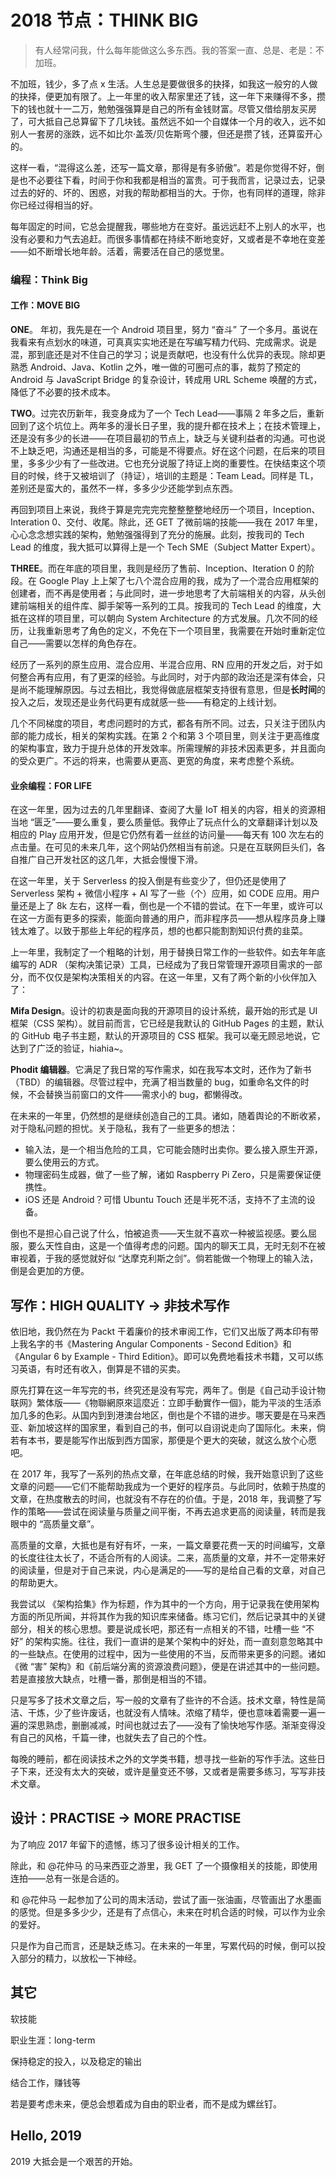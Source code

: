 # 2018 节点：THINK BIG

> 有人经常问我，什么每年能做这么多东西。我的答案一直、总是、老是：不加班。

不加班，钱少，多了点 x 生活。人生总是要做很多的抉择，如我这一般穷的人做的抉择，便更加有限了。上一年里的收入帮家里还了钱，这一年下来赚得不多，攒下的钱也就十一二万，勉勉强强算是自己的所有金钱财富。尽管又借给朋友买房了，可大抵自己总算留下了几块钱。虽然远不如一个自媒体一个月的收入，远不如别人一套房的涨跌，远不如比尔·盖茨/贝佐斯弯个腰，但还是攒了钱，还算蛮开心的。

这样一看，“混得这么差，还写一篇文章，那得是有多骄傲”。若是你觉得不好，倒是也不必要往下看，时间于你和我都是相当的富贵。可于我而言，记录过去，记录过去的好的、坏的、困惑，对我的帮助都相当的大。于你，也有同样的道理，除非你已经过得相当的好。

每年固定的时间，它总会提醒我，哪些地方在变好。虽远远赶不上别人的水平，也没有必要和力气去追赶。而很多事情都在持续不断地变好，又或者是不幸地在变差——如不断增长地年龄。活着，需要活在自己的感觉里。

### 编程：Think Big

#### 工作：MOVE BIG

**ONE**。 年初，我先是在一个 Android 项目里，努力 “奋斗” 了一个多月。虽说在我看来有点划水的味道，可真真实实地还是在写编写精力代码、完成需求。说是混，那到底还是对不住自己的学习；说是贡献吧，也没有什么优异的表现。除却更熟悉 Android、Java、Kotlin 之外，唯一做的可圈可点的事，裁剪了预定的 Android 与 JavaScript Bridge 的复杂设计，转成用 URL Scheme 唤醒的方式，降低了不必要的技术成本。

**TWO**。过完农历新年，我变身成为了一个 Tech Lead——事隔 2 年多之后，重新回到了这个坑位上。两年多的漫长日子里，我的提升都在技术上；在技术管理上，还是没有多少的长进——在项目最初的节点上，缺乏与关键利益者的沟通。可也说不上缺乏吧，沟通还是相当的多，可能是不得要点。好在这个问题，在后来的项目里，多多少少有了一些改进。它也充分说服了持证上岗的重要性。在快结束这个项目的时候，终于又被培训了（持证），培训的主题是：Team Lead。同样是 TL，差别还是蛮大的，虽然不一样，多多少少还能学到点东西。

再回到项目上来说，我终于算是完完完完整整整整地经历一个项目，Inception、Interation 0、交付、收尾。除此，还 GET 了微前端的技能——我在 2017 年里，心心念念想实践的架构，勉勉强强得到了充分的施展。此刻，按我司的 Tech Lead 的维度，我大抵可以算得上是一个 Tech SME（Subject Matter Expert）。

**THREE**。而在年底的项目里，我则是经历了售前、Inception、Iteration 0 的阶段。在 Google Play 上上架了七八个混合应用的我，成为了一个混合应用框架的创建者，而不再是使用者；与此同时，进一步地思考了大前端相关的内容，从头创建前端相关的组件库、脚手架等一系列的工具。按我司的 Tech Lead 的维度，大抵在这样的项目里，可以朝向 System Architecture 的方式发展。几次不同的经历，让我重新思考了角色的定义，不免在下一个项目里，我需要在开始时重新定位自己——需要以怎样的角色存在。

经历了一系列的原生应用、混合应用、半混合应用、RN 应用的开发之后，对于如何整合再有应用，有了更深的经验。与此同时，对于内部的政治还是深有体会，只是尚不能理解原因。与过去相比，我觉得做底层框架支持很有意思，但是**长时间**的投入之后，发现还是业务代码更有成就感一些——有稳定的上线计划。

几个不同梯度的项目，考虑问题时的方式，都各有所不同。过去，只关注于团队内部的能力成长，相关的架构实践。在第 2 个和第 3 个项目里，则关注于更高维度的架构事宜，致力于提升总体的开发效率。所需理解的非技术因素更多，并且面向的受众更广。不远的将来，也需要从更高、更宽的角度，来考虑整个系统。

#### 业余编程：FOR LIFE

在这一年里，因为过去的几年里翻译、查阅了大量 IoT 相关的内容，相关的资源相当地 “匮乏”——要么重复，要么质量低。我停止了玩点什么的文章翻译计划以及相应的 Play 应用开发，但是它仍然有着一丝丝的访问量——每天有 100 次左右的点击量。在可见的未来几年，这个网站仍然相当有前途。只是在互联网巨头们，各自推广自己开发社区的这几年，大抵会慢慢下滑。

在这一年里，关于 Serverless 的投入倒是有些变少了，但仍还是使用了 Serverless 架构 + 微信小程序 + AI 写了一些（个）应用，如 CODE 应用。用户量还是上了 8k 左右，这样一看，倒也是一个不错的尝试。在下一年里，或许可以在这一方面有更多的探索，能面向普通的用户，而非程序员——想从程序员身上赚钱太难了。以致于那些上年纪的程序员，想的也都只能割割知识付费的韭菜。

上一年里，我制定了一个粗略的计划，用于替换日常工作的一些软件。如去年年底编写的 ADR （架构决策记录）工具，已经成为了我日常管理开源项目需求的一部分，而不仅仅是架构决策相关的内容。在这一年里，又有了两个新的小伙伴加入了：

**Mifa Design**。设计的初衷是面向我的开源项目的设计系统，最开始的形式是 UI 框架（CSS 架构）。就目前而言，它已经是我默认的 GitHub Pages 的主题，默认的 GitHub 电子书主题，默认的开源项目的 CSS 框架。我可以毫无顾忌地说，它达到了广泛的验证，hiahia~。

**Phodit 编辑器**。它满足了我日常的写作需求，如在我写本文时，还作为了新书（TBD）的编辑器。尽管过程中，充满了相当数量的 bug，如重命名文件的时候，不会替换当前窗口的文件——需求小的 bug，都懒得改。

在未来的一年里，仍然想的是继续创造自己的工具。诸如，随着舆论的不断收紧，对于隐私问题的担忧。关于隐私，我有了一些更多的想法：

 - 输入法，是一个相当危险的工具，它可能会随时出卖你。要么接入原生开源，要么使用云的方式。
 - 物理密码生成器，做了一些了解，诸如 Raspberry Pi Zero，只是需要保证便携性。
 - iOS 还是 Android？可惜 Ubuntu Touch 还是半死不活，支持不了主流的设备。

倒也不是担心自己说了什么，怕被追责——天生就不喜欢一种被监视感。要么屈服，要么天性自由，这是一个值得考虑的问题。国内的聊天工具，无时无刻不在被审视着，于我的感觉就好似 “达摩克利斯之剑”。倘若能做一个物理上的输入法，倒是会更加的方便。

## 写作：HIGH QUALITY -> 非技术写作

依旧地，我仍然在为 Packt 干着廉价的技术审阅工作，它们又出版了两本印有带上我名字的书《Mastering Angular Components - Second Edition》和《Angular 6 by Example - Third Edition》。即可以免费地看技术书籍，又可以练习英语，有时还有收入，倒算是不错的买卖。

原先打算在这一年写完的书，终究还是没有写完，两年了。倒是《自己动手设计物联网》繁体版——《物聯網原來這麼近：立即手動實作一個》，能为平淡的生活添加几多的色彩。从国内到到港澳台地区，倒也是个不错的进步。哪天要是在马来西亚、新加坡这样的国家里，看到自己的书，倒可以自诩说走向了国际化。未来，倘若有本书，要是能写作出版到西方国家，那便是个更大的突破，就这么放个心愿吧。

在 2017 年，我写了一系列的热点文章，在年底总结的时候，我开始意识到了这些文章的问题——它们不能帮助我成为一个更好的程序员。与此同时，依赖于热度的文章，在热度散去的时间，也就没有不存在的价值。于是，2018 年，我调整了写作的策略——尝试在阅读量与质量之间平衡，不再去追求更高的阅读量，转而是我眼中的 “高质量文章”。

高质量的文章，大抵也是有好有坏，一来，一篇文章要花费一天的时间编写，文章的长度往往太长了，不适合所有的人阅读。二来，高质量的文章，并不一定带来好的阅读量，但是对于自己来说，内心是满足的——写的是给自己看的文章，对自己的帮助更大。

我尝试以 《架构拾集》作为标题，作为其中的一个方向，用于记录我在使用架构方面的所见所闻，并将其作为我的知识库来储备。练习它们，然后记录其中的关键部分，相关的核心思想。要是说成长吧，那还有一点相关的不错，吐槽一些 “不好” 的架构实施。往往，我们一直讲的是某个架构中的好处，而一直刻意忽略其中的一些缺点。在使用的过程中，因为一些使用的不当，反而带来更多的问题。诸如《微 “害” 架构》和《前后端分离的资源浪费问题》，便是在讲述其中的一些问题。若是直接放大缺点，吐槽一番，那倒是相当的不错。

只是写多了技术文章之后，写一般的文章有了些许的不合适。技术文章，特性是简洁、干炼，少了些许废话，也就没有人情味。浓缩了精华，便也意味着需要一遍一遍的深思熟虑，删删减减，时间也就过去了——没有了愉快地写作感。渐渐变得没有自己的风格，千篇一律，也就失去了自己的个性。

每晚的睡前，都在阅读技术之外的文学类书籍，想寻找一些新的写作手法。这些日子下来，还没有太大的突破，或许是量变还不够，又或者是需要多练习，写写非技术文章。

## 设计：PRACTISE -> MORE PRACTISE

为了响应 2017 年留下的遗憾，练习了很多设计相关的工作。

除此，和 @花仲马 的马来西亚之游里，我 GET 了一个摄像相关的技能，即使用连拍——总有一张是合适的。

和 @花仲马 一起参加了公司的周末活动，尝试了画一张油画，尽管画出了水墨画的感觉。但是多多少少，还是有了点信心，未来在时机合适的时候，可以作为业余的爱好。

只是作为自己而言，还是缺乏练习。在未来的一年里，写累代码的时候，倒可以投入部分的精力，以放松一下神经。

## 其它

软技能

职业生涯：long-term

保持稳定的投入，以及稳定的输出

结合工作，赚钱等

若是要考虑未来，便总会想着成为自由的职业者，而不是成为螺丝钉。

## Hello, 2019

2019 大抵会是一个艰苦的开始。
